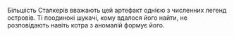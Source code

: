 Більшість Сталкерів вважають цей артефакт однією з численних легенд островів.
Ті поодинокі шукачі, кому вдалося його найти, не розповідають навіть котра з аномалій формує його.
